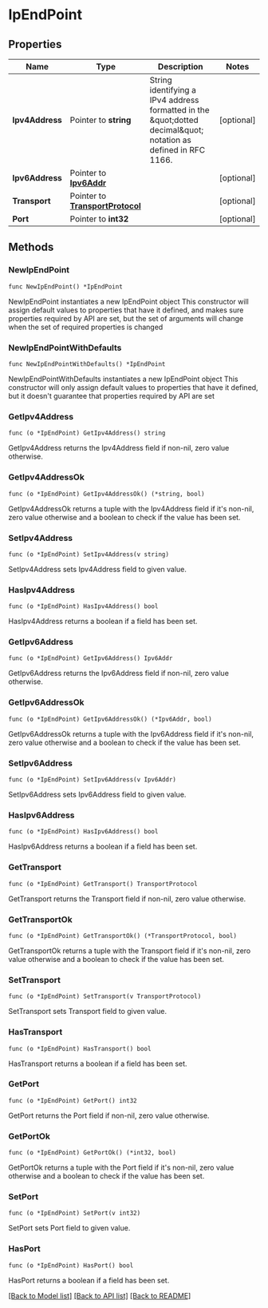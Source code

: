 # IpEndPoint

## Properties

Name | Type | Description | Notes
------------ | ------------- | ------------- | -------------
**Ipv4Address** | Pointer to **string** | String identifying a IPv4 address formatted in the \&quot;dotted decimal\&quot; notation as defined in RFC 1166. | [optional] 
**Ipv6Address** | Pointer to [**Ipv6Addr**](Ipv6Addr.md) |  | [optional] 
**Transport** | Pointer to [**TransportProtocol**](TransportProtocol.md) |  | [optional] 
**Port** | Pointer to **int32** |  | [optional] 

## Methods

### NewIpEndPoint

`func NewIpEndPoint() *IpEndPoint`

NewIpEndPoint instantiates a new IpEndPoint object
This constructor will assign default values to properties that have it defined,
and makes sure properties required by API are set, but the set of arguments
will change when the set of required properties is changed

### NewIpEndPointWithDefaults

`func NewIpEndPointWithDefaults() *IpEndPoint`

NewIpEndPointWithDefaults instantiates a new IpEndPoint object
This constructor will only assign default values to properties that have it defined,
but it doesn't guarantee that properties required by API are set

### GetIpv4Address

`func (o *IpEndPoint) GetIpv4Address() string`

GetIpv4Address returns the Ipv4Address field if non-nil, zero value otherwise.

### GetIpv4AddressOk

`func (o *IpEndPoint) GetIpv4AddressOk() (*string, bool)`

GetIpv4AddressOk returns a tuple with the Ipv4Address field if it's non-nil, zero value otherwise
and a boolean to check if the value has been set.

### SetIpv4Address

`func (o *IpEndPoint) SetIpv4Address(v string)`

SetIpv4Address sets Ipv4Address field to given value.

### HasIpv4Address

`func (o *IpEndPoint) HasIpv4Address() bool`

HasIpv4Address returns a boolean if a field has been set.

### GetIpv6Address

`func (o *IpEndPoint) GetIpv6Address() Ipv6Addr`

GetIpv6Address returns the Ipv6Address field if non-nil, zero value otherwise.

### GetIpv6AddressOk

`func (o *IpEndPoint) GetIpv6AddressOk() (*Ipv6Addr, bool)`

GetIpv6AddressOk returns a tuple with the Ipv6Address field if it's non-nil, zero value otherwise
and a boolean to check if the value has been set.

### SetIpv6Address

`func (o *IpEndPoint) SetIpv6Address(v Ipv6Addr)`

SetIpv6Address sets Ipv6Address field to given value.

### HasIpv6Address

`func (o *IpEndPoint) HasIpv6Address() bool`

HasIpv6Address returns a boolean if a field has been set.

### GetTransport

`func (o *IpEndPoint) GetTransport() TransportProtocol`

GetTransport returns the Transport field if non-nil, zero value otherwise.

### GetTransportOk

`func (o *IpEndPoint) GetTransportOk() (*TransportProtocol, bool)`

GetTransportOk returns a tuple with the Transport field if it's non-nil, zero value otherwise
and a boolean to check if the value has been set.

### SetTransport

`func (o *IpEndPoint) SetTransport(v TransportProtocol)`

SetTransport sets Transport field to given value.

### HasTransport

`func (o *IpEndPoint) HasTransport() bool`

HasTransport returns a boolean if a field has been set.

### GetPort

`func (o *IpEndPoint) GetPort() int32`

GetPort returns the Port field if non-nil, zero value otherwise.

### GetPortOk

`func (o *IpEndPoint) GetPortOk() (*int32, bool)`

GetPortOk returns a tuple with the Port field if it's non-nil, zero value otherwise
and a boolean to check if the value has been set.

### SetPort

`func (o *IpEndPoint) SetPort(v int32)`

SetPort sets Port field to given value.

### HasPort

`func (o *IpEndPoint) HasPort() bool`

HasPort returns a boolean if a field has been set.


[[Back to Model list]](../README.md#documentation-for-models) [[Back to API list]](../README.md#documentation-for-api-endpoints) [[Back to README]](../README.md)


